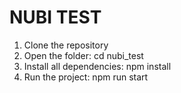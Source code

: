 # NUBI TEST

1) Clone the repository
2) Open the folder: cd nubi_test
3) Install all dependencies: npm install
4) Run the project: npm run start
